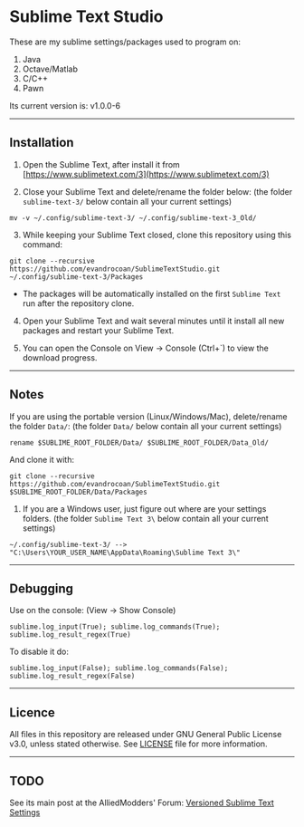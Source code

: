 # Sublime Text Studio

These are my sublime settings/packages used to program on:

1. Java
2. Octave/Matlab
3. C/C++
4. Pawn


Its current version is: v1.0.0-6



___
## Installation

1) Open the Sublime Text, after install it from [https://www.sublimetext.com/3](https://www.sublimetext.com/3)

2) Close your Sublime Text and delete/rename the folder below: (the folder `sublime-text-3/` below contain all your current settings)
```
mv -v ~/.config/sublime-text-3/ ~/.config/sublime-text-3_Old/
```

3) While keeping your Sublime Text closed, clone this repository using this command:
```
git clone --recursive https://github.com/evandrocoan/SublimeTextStudio.git ~/.config/sublime-text-3/Packages
```

 * The packages will be automatically installed on the first `Sublime Text` run after the repository clone.

4) Open your Sublime Text and wait several minutes until it install all new packages and restart your Sublime Text.

5) You can open the Console on View -> Console (Ctrl+`) to view the download progress.



___
## Notes

If you are using the portable version (Linux/Windows/Mac), delete/rename the folder `Data/`: (the folder `Data/` below contain all your current settings)
```
rename $SUBLIME_ROOT_FOLDER/Data/ $SUBLIME_ROOT_FOLDER/Data_Old/
```
And clone it with:
```
git clone --recursive https://github.com/evandrocoan/SublimeTextStudio.git $SUBLIME_ROOT_FOLDER/Data/Packages
```

1. If you are a Windows user, just figure out where are your settings folders. (the folder `Sublime Text 3\` below contain all your current settings)

```
~/.config/sublime-text-3/ --> "C:\Users\YOUR_USER_NAME\AppData\Roaming\Sublime Text 3\"
```



___
## Debugging

Use on the console: (View -> Show Console)
```
sublime.log_input(True); sublime.log_commands(True); sublime.log_result_regex(True)
```
To disable it do:
```
sublime.log_input(False); sublime.log_commands(False); sublime.log_result_regex(False)
```



___
## Licence
All files in this repository are released under GNU General Public License v3.0, unless stated otherwise.
See [LICENSE](https://www.gnu.org/licenses/gpl-3.0.en.html) file for more information.



___
## TODO

See its main post at the AlliedModders' Forum: [Versioned Sublime Text Settings](https://forums.alliedmods.net/showthread.php?p=2454292#post2454292)






